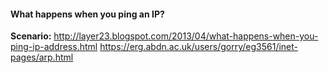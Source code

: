 
#### What happens when you ping an IP?

**Scenario:**
http://layer23.blogspot.com/2013/04/what-happens-when-you-ping-ip-address.html
https://erg.abdn.ac.uk/users/gorry/eg3561/inet-pages/arp.html  
